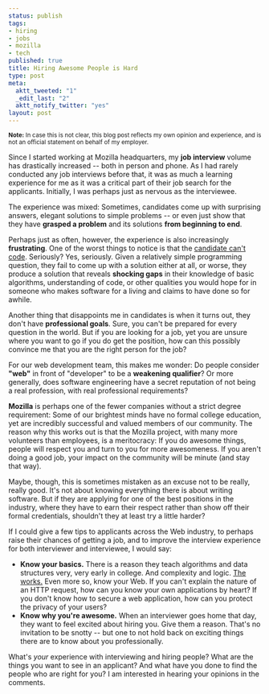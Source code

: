 ```yaml
--- 
status: publish
tags: 
- hiring
- jobs
- mozilla
- tech
published: true
title: Hiring Awesome People is Hard
type: post
meta: 
  aktt_tweeted: "1"
  _edit_last: "2"
  aktt_notify_twitter: "yes"
layout: post
---
```

<small><strong>Note:</strong> In case this is not clear, this blog post reflects my own opinion and experience, and is not an official statement on behalf of my employer.</small>

Since I started working at Mozilla headquarters, my <strong>job interview</strong> volume has drastically increased -- both in person and phone. As I had rarely conducted any job interviews before that, it was as much a learning experience for me as it was a critical part of their job search for the applicants. Initially, I was perhaps just as nervous as the interviewee.

The experience was mixed: Sometimes, candidates come up with surprising answers, elegant solutions to simple problems -- or even just show that they have <strong>grasped a problem</strong> and its solutions <strong>from beginning to end</strong>.

Perhaps just as often, however, the experience is also increasingly <strong>frustrating</strong>. One of the worst things to notice is that the <a href="http://www.codinghorror.com/blog/2007/02/why-cant-programmers-program.html">candidate can't code</a>. Seriously? Yes, seriously. Given a relatively simple programming question, they fail to come up with a solution either at all, or worse, they produce a solution that reveals <strong>shocking gaps</strong> in their knowledge of basic algorithms, understanding of code, or other qualities you would hope for in someone who makes software for a living and claims to have done so for awhile.

Another thing that disappoints me in candidates is when it turns out, they don't have <strong>professional goals</strong>. Sure, you can't be prepared for every question in the world. But if you are looking for a job, yet you are unsure where you want to go if you do get the position, how can this possibly convince me that you are the right person for the job?

For our web development team, this makes me wonder: Do people consider <strong>"web"</strong> in front of "developer" to be a <strong>weakening qualifier</strong>? Or more generally, does software engineering have a secret reputation of not being a real profession, with real professional requirements? 

<strong>Mozilla</strong> is perhaps one of the fewer companies without a strict degree requirement: Some of our brightest minds have no formal college education, yet are incredibly successful and valued members of our community. The reason why this works out is that the Mozilla project, with many more volunteers than employees, is a meritocracy: If you do awesome things, people will respect you and turn to you for more awesomeness. If you aren't doing a good job, your impact on the community will be minute (and stay that way).

Maybe, though, this is sometimes mistaken as an excuse not to be really, really good. It's not about knowing everything there is about writing software. But if they are applying for one of the best positions in the industry, where they have to earn their respect rather than show off their formal credentials, shouldn't they at least try a little harder?

If I could give a few tips to applicants across the Web industry, to perhaps raise their chances of getting a job, and to improve the interview experience for both interviewer and interviewee, I would say:
<ul>
	<li><strong>Know your basics.</strong> There is a reason they teach algorithms and data structures very, very early in college. And complexity and logic. <a href="http://sites.google.com/site/steveyegge2/five-essential-phone-screen-questions">The works.</a> Even more so, know your Web. If you can't explain the nature of an HTTP request, how can you know your own applications by heart? If you don't know how to secure a web application, how can you protect the privacy of your users?</li>
	<li><strong>Know why you're awesome.</strong> When an interviewer goes home that day, they want to feel excited about hiring you. Give them a reason. That's no invitation to be snotty -- but one to not hold back on exciting things there are to know about you professionally.</li>
</ul>

What's <em>your</em> experience with interviewing and hiring people? What are the things you want to see in an applicant? And what have you done to find the people who are right for you? I am interested in hearing your opinions in the comments.
